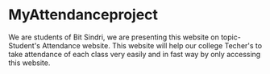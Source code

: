 # MyAttendanceproject
We are students of Bit Sindri, we are presenting this website on topic-Student's Attendance website. This website will help our college Techer's to take attendance of each class very easily and in fast way by only accessing this website. 
